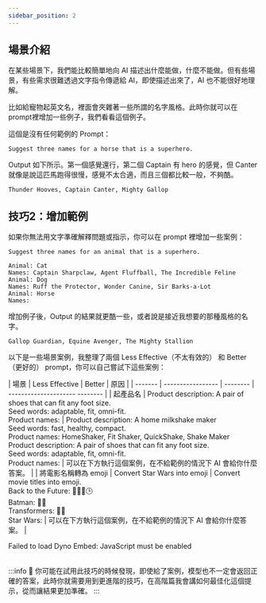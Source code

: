 ```yaml
---
sidebar_position: 2
---
```

<head>
  <script defer="defer" src="https://embed.trydyno.com/embedder.js"></script>
  <link href="https://embed.trydyno.com/embedder.css" rel="stylesheet" />
</head>

## 場景介紹

在某些場景下，我們能比較簡單地向 AI 描述出什麼能做，什麼不能做。但有些場景，有些需求很難透過文字指令傳遞給 AI，即使描述出來了，AI 也不能很好地理解。

比如給寵物起英文名，裡面會夾雜著一些所謂的名字風格。此時你就可以在 prompt裡增加一些例子，我們看看這個例子。

這個是沒有任何範例的 Prompt：

```other
Suggest three names for a horse that is a superhero.
```

Output 如下所示。第一個感覺還行，第二個 Captain 有 hero 的感覺，但 Canter 就像是說這匹馬跑得很慢，感覺不太合適，而且三個都比較一般，不夠酷。

```other
Thunder Hooves, Captain Canter, Mighty Gallop
```

## **技巧2：增加範例**

如果你無法用文字準確解釋問題或指示，你可以在 prompt 裡增加一些案例：

```other
Suggest three names for an animal that is a superhero.

Animal: Cat
Names: Captain Sharpclaw, Agent Fluffball, The Incredible Feline
Animal: Dog
Names: Ruff the Protector, Wonder Canine, Sir Barks-a-Lot
Animal: Horse
Names:
```

增加例子後，Output 的結果就更酷一些，或者說是接近我想要的那種風格的名字。

```other
Gallop Guardian, Equine Avenger, The Mighty Stallion
```

以下是一些場景案例，我整理了兩個 Less Effective（不太有效的） 和 Better（更好的） prompt，你可以自己嘗試下這些案例：

| 場景     | Less Effective    | Better   | 原因                                |
| ------- | ----------------- | -------- | ---------------------      -------- |
| 起產品名          | Product description: A pair of shoes that can fit any foot size.<br/>Seed words: adaptable, fit, omni-fit.<br/>Product names: | Product description: A home milkshake maker<br/>Seed words: fast, healthy, compact.<br/>Product names: HomeShaker, Fit Shaker, QuickShake, Shake Maker<br/>Product description: A pair of shoes that can fit any foot size.<br/>Seed words: adaptable, fit, omni-fit.<br/>Product names: | 可以在下方執行這個案例，在不給範例的情況下 AI 會給你什麼答案。 |
| 將電影名稱轉為 emoji | Convert Star Wars into emoji      | Convert movie titles into emoji.  <br/>Back to the Future: 👨👴🚗🕒<br/>Batman: 🤵🦇<br/>Transformers: 🚗🤖<br/>Star Wars:         | 可以在下方執行這個案例，在不給範例的情況下 AI 會給你什麼答案。 |


<div trydyno-embed="" openai-model="text-davinci-003" initial-prompt="Convert Star Wars into emoji" initial-response="🌟⚔️👽💥👨‍🚀👩‍🚀🚀" max-tokens="256" box-rows="3" model-temp="0.7" top-p="1">
    <noscript>Failed to load Dyno Embed: JavaScript must be enabled</noscript>
</div>

<br/>

:::info 🔴 
你可能在試用此技巧的時候發現，即使給了案例，模型也不一定會返回正確的答案，此時你就需要用到更進階的技巧，在高階篇我會講如何最佳化這個提示，從而讓結果更加準確。
:::

